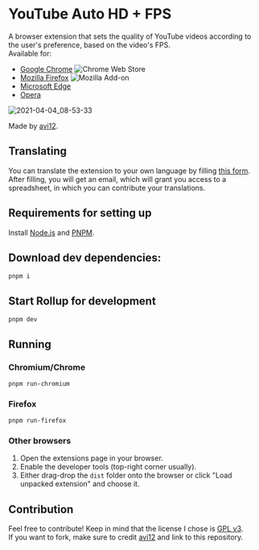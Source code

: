 # YouTube Auto HD + FPS

A browser extension that sets the quality of YouTube videos according to the user's preference, based on the video's FPS.  
Available for:

- [Google Chrome](https://chrome.google.com/webstore/detail/fcphghnknhkimeagdglkljinmpbagone) ![Chrome Web Store](https://img.shields.io/chrome-web-store/users/fcphghnknhkimeagdglkljinmpbagone?color=white&label=users&style=flat-square)
- [Mozilla Firefox](https://addons.mozilla.org/addon/youtube-auto-hd-fps) ![Mozilla Add-on](https://img.shields.io/amo/users/youtube-auto-hd-fps?color=white&label=users&style=flat-square)
- [Microsoft Edge](https://microsoftedge.microsoft.com/addons/detail/ggnepcoiimddpmjaoejhdfppjbcnfaom)
- [Opera](https://addons.opera.com/en/extensions/details/youtube-auto-hd-fps)

![2021-04-04_08-53-33](https://user-images.githubusercontent.com/6422804/113500084-e26b2a00-9523-11eb-9e6b-5e25a4c6eba0.png)

Made by [avi12](https://avi12.com).

## Translating

You can translate the extension to your own language by filling [this form](https://apps.jeurissen.co/auto-hd-fps-for-youtube/translate).  
After filling, you will get an email, which will grant you access to a spreadsheet, in which you can contribute your translations.

## Requirements for setting up

Install [Node.js](https://nodejs.org) and [PNPM](https://pnpm.js.org/en/installation).

## Download dev dependencies:

```shell script
pnpm i
```

## Start Rollup for development

```shell script
pnpm dev
```

## Running

### Chromium/Chrome

```shell script
pnpm run-chromium
```

### Firefox

```shell script
pnpm run-firefox
```

### Other browsers

1. Open the extensions page in your browser.
1. Enable the developer tools (top-right corner usually).
1. Either drag-drop the `dist` folder onto the browser or click "Load unpacked extension" and choose it.

## Contribution

Feel free to contribute! Keep in mind that the license I chose is [GPL v3](https://github.com/avi12/youtube-auto-hd/blob/main/LICENSE).  
If you want to fork, make sure to credit [avi12](https://avi12.com) and link to this repository.
